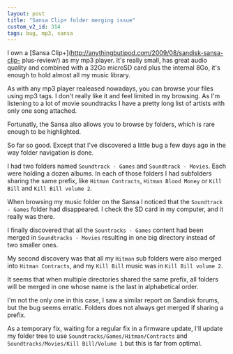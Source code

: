 ```yaml
---
layout: post
title: "Sansa Clip+ folder merging issue"
custom_v2_id: 314
tags: bug, mp3, sansa
---
```


I own a [Sansa Clip+](http://anythingbutipod.com/2009/08/sandisk-sansa-clip-
plus-review/) as my mp3 player. It's really small, has great audio quality and
combined with a 32Go microSD card plus the internal 8Go, it's enough to hold
almost all my music library.

As with any mp3 player realeased nowadays, you can browse your files using mp3
tags. I don't really like it and feel limited in my browsing. As I'm listening
to a lot of movie soundtracks I have a pretty long list of artists with only
one song attached.

Fortunatly, the Sansa also allows you to browse by folders, which is rare
enough to be highlighted.

So far so good. Except that I've discovered a little bug a few days ago in the
way folder navigation is done.

I had two folders named `Soundtrack - Games` and `Soundtrack - Movies`. Each
were holding a dozen albums. In each of those folders I had subfolders sharing
the same prefix, like `Hitman Contracts`, `Hitman Blood Money` or `Kill Bill`
and `Kill Bill volume 2`.

When browsing my music folder on the Sansa I noticed that the `Soundtrack -
Games` folder had disappeared. I check the SD card in my computer, and it
really was there.

I finally discovered that all the `Sountracks - Games` content had been merged
in `Soundtracks - Movies` resulting in one big directory instead of two
smaller ones.

My second discovery was that all my `Hitman` sub folders were also merged into
`Hitman Contracts`, and my `Kill Bill` music was in `Kill Bill volume 2`.

It seems that when multiple directories shared the same prefix, all folders
will be merged in one whose name is the last in alphabetical order.

I'm not the only one in this case, I saw a similar report on Sandisk forums,
but the bug seems erratic. Folders does not always get merged if sharing a
prefix.

As a temporary fix, waiting for a regular fix in a firmware update, I'll
update my folder tree to use `Soundtracks/Games/Hitman/Contracts` and
`Soundtracks/Movies/Kill Bill/Volume 1` but this is far from optimal.